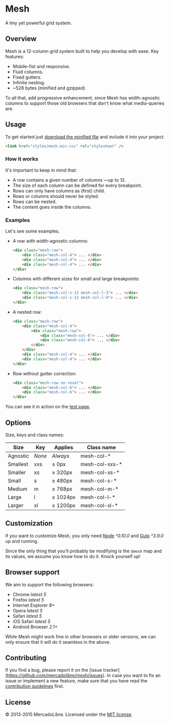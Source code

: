 # Mesh

A tiny yet powerful grid system.

## Overview

Mesh is a 12-column grid system built to help you develop with ease.
Key features:

- Mobile-fist and responsive.
- Fluid columns.
- Fixed gutters.
- Infinite nesting.
- ~528 bytes (minified and gzipped)

To all that, add progressive enhancement, since Mesh has width-agnostic columns
to support those old browsers that don't know what media-queries are.

## Usage

To get started just [download the minified file](dist/mesh.min.css) and include
it into your project.

```html
<link href="styles/mesh.min.css" rel="stylesheet" />
```

### How it works

It's important to keep in mind that:

- A row contains a given number of columns —up to 12.
- The size of each column can be defined for every breakpoint.
- Rows can only have columns as (first) child.
- Rows or columns should never be styled.
- Rows can be nested.
- The content goes inside the columns.

### Examples

Let's see some examples.

- A row with width-agnostic columns:

    ```html
    <div class="mesh-row">
        <div class="mesh-col-4"> ... </div>
        <div class="mesh-col-4"> ... </div>
        <div class="mesh-col-4"> ... </div>
    </div>
    ```

- Columns with different sizes for small and large breakpoints:

    ```html
    <div class="mesh-row">
        <div class="mesh-col-s-12 mesh-col-l-3"> ... </div>
        <div class="mesh-col-s-12 mesh-col-l-9"> ... </div>
    </div>
    ```

- A nested row:

    ```html
    <div class="mesh-row">
        <div class="mesh-col-4">
            <div class="mesh-row">
                <div class="mesh-col-6"> ... </div>
                <div class="mesh-col-6"> ... </div>
            </div>
        </div>
        <div class="mesh-col-4"> ... </div>
        <div class="mesh-col-4"> ... </div>
    </div>
    ```

- Row without gutter correction:

    ```html
    <div class="mesh-row no-reset">
        <div class="mesh-col-6"> ... </div>
        <div class="mesh-col-6"> ... </div>
    </div>
    ```

You can see it in action on the
[test page](https://mercadolibre.github.io/mesh/test/test.html).

## Options

Size, keys and class names:

| Size     | Key    | Applies  | Class name     |
|----------|--------|----------|----------------|
| Agnostic | *None* | *Always* | mesh-col-*     |
| Smallest | xxs    | ≥ 0px    | mesh-col-xxs-* |
| Smaller  | xs     | ≥ 320px  | mesh-col-xs-*  |
| Small    | s      | ≥ 480px  | mesh-col-s-*   |
| Medium   | m      | ≥ 768px  | mesh-col-m-*   |
| Large    | l      | ≥ 1024px | mesh-col-l-*   |
| Larger   | xl     | ≥ 1200px | mesh-col-xl-*  |

## Customization

If you want to customize Mesh, you only need [Node](https://nodejs.org/)
*^0.10.0* and [Gulp](http://gulpjs.com/) *^3.9.0* up and running.

Since the only thing that you'll probably be modifying is the `$mesh` map and
its values, we assume you know how to do it. Knock yourself up!

## Browser support

We aim to support the following browsers:

- Chrome *latest 5*
- Firefox *latest 5*
- Internet Explorer *8+*
- Opera *latest 5*
- Safari *latest 5*
- iOS Safari *latest 5*
- Android Browser *2.1+*

While Mesh might work fine in other browsers or older versions, we can only
ensure that it will do it seamless in the above.

## Contributing

If you find a bug, please report it on the [issue tracker]
(https://github.com/mercadolibre/mesh/issues).
In case you want to fix an issue or implement a new feature, make sure that
you have read the [contribution guidelines](contributing.md) first.

## License

© 2013-2015 MercadoLibre. Licensed under the [MIT license](license.txt).
